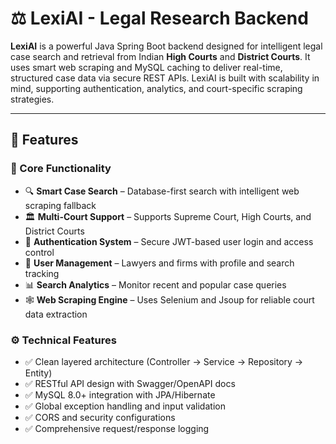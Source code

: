 # ⚖️ LexiAI - Legal Research Backend

**LexiAI** is a powerful Java Spring Boot backend designed for intelligent legal case search and retrieval from Indian **High Courts** and **District Courts**. It uses smart web scraping and MySQL caching to deliver real-time, structured case data via secure REST APIs. LexiAI is built with scalability in mind, supporting authentication, analytics, and court-specific scraping strategies.

---

## 🚀 Features

### 🎯 Core Functionality
- 🔍 **Smart Case Search** – Database-first search with intelligent web scraping fallback
- 🏛️ **Multi-Court Support** – Supports Supreme Court, High Courts, and District Courts
- 🔐 **Authentication System** – Secure JWT-based user login and access control
- 👤 **User Management** – Lawyers and firms with profile and search tracking
- 📊 **Search Analytics** – Monitor recent and popular case queries
- 🕸️ **Web Scraping Engine** – Uses Selenium and Jsoup for reliable court data extraction

### ⚙️ Technical Features
- ✅ Clean layered architecture (Controller → Service → Repository → Entity)
- ✅ RESTful API design with Swagger/OpenAPI docs
- ✅ MySQL 8.0+ integration with JPA/Hibernate
- ✅ Global exception handling and input validation
- ✅ CORS and security configurations
- ✅ Comprehensive request/response logging
